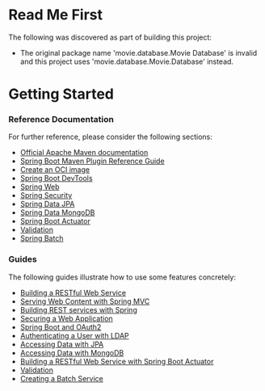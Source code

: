 # Read Me First
The following was discovered as part of building this project:

* The original package name 'movie.database.Movie Database' is invalid and this project uses 'movie.database.Movie.Database' instead.

# Getting Started

### Reference Documentation
For further reference, please consider the following sections:

* [Official Apache Maven documentation](https://maven.apache.org/guides/index.html)
* [Spring Boot Maven Plugin Reference Guide](https://docs.spring.io/spring-boot/docs/2.7.11-SNAPSHOT/maven-plugin/reference/html/)
* [Create an OCI image](https://docs.spring.io/spring-boot/docs/2.7.11-SNAPSHOT/maven-plugin/reference/html/#build-image)
* [Spring Boot DevTools](https://docs.spring.io/spring-boot/docs/2.7.11-SNAPSHOT/reference/htmlsingle/#using.devtools)
* [Spring Web](https://docs.spring.io/spring-boot/docs/2.7.11-SNAPSHOT/reference/htmlsingle/#web)
* [Spring Security](https://docs.spring.io/spring-boot/docs/2.7.11-SNAPSHOT/reference/htmlsingle/#web.security)
* [Spring Data JPA](https://docs.spring.io/spring-boot/docs/2.7.11-SNAPSHOT/reference/htmlsingle/#data.sql.jpa-and-spring-data)
* [Spring Data MongoDB](https://docs.spring.io/spring-boot/docs/2.7.11-SNAPSHOT/reference/htmlsingle/#data.nosql.mongodb)
* [Spring Boot Actuator](https://docs.spring.io/spring-boot/docs/2.7.11-SNAPSHOT/reference/htmlsingle/#actuator)
* [Validation](https://docs.spring.io/spring-boot/docs/2.7.11-SNAPSHOT/reference/htmlsingle/#io.validation)
* [Spring Batch](https://docs.spring.io/spring-boot/docs/2.7.11-SNAPSHOT/reference/htmlsingle/#howto.batch)

### Guides
The following guides illustrate how to use some features concretely:

* [Building a RESTful Web Service](https://spring.io/guides/gs/rest-service/)
* [Serving Web Content with Spring MVC](https://spring.io/guides/gs/serving-web-content/)
* [Building REST services with Spring](https://spring.io/guides/tutorials/rest/)
* [Securing a Web Application](https://spring.io/guides/gs/securing-web/)
* [Spring Boot and OAuth2](https://spring.io/guides/tutorials/spring-boot-oauth2/)
* [Authenticating a User with LDAP](https://spring.io/guides/gs/authenticating-ldap/)
* [Accessing Data with JPA](https://spring.io/guides/gs/accessing-data-jpa/)
* [Accessing Data with MongoDB](https://spring.io/guides/gs/accessing-data-mongodb/)
* [Building a RESTful Web Service with Spring Boot Actuator](https://spring.io/guides/gs/actuator-service/)
* [Validation](https://spring.io/guides/gs/validating-form-input/)
* [Creating a Batch Service](https://spring.io/guides/gs/batch-processing/)

